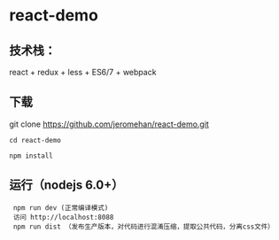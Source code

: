 # react-demo

## 技术栈：

react + redux + less + ES6/7 + webpack

## 下载
  git clone https://github.com/jeromehan/react-demo.git

 	cd react-demo

 	npm install
  
## 运行（nodejs 6.0+）
```
 npm run dev (正常编译模式)
 访问 http://localhost:8088
 npm run dist （发布生产版本，对代码进行混淆压缩，提取公共代码，分离css文件）
```

